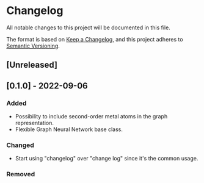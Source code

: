 # Changelog
All notable changes to this project will be documented in this file.

The format is based on [Keep a Changelog](https://keepachangelog.com/en/1.0.0/),
and this project adheres to [Semantic Versioning](https://semver.org/spec/v2.0.0.html).

## [Unreleased]

## [0.1.0] - 2022-09-06
### Added
- Possibility to include second-order metal atoms in the graph representation.
- Flexible Graph Neural Network base class.


### Changed
- Start using "changelog" over "change log" since it's the common usage.

### Removed


